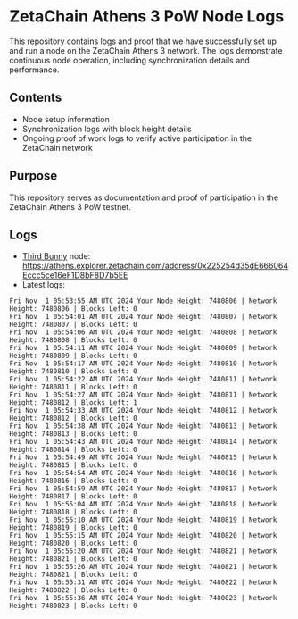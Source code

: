 # ZetaChain Athens 3 PoW Node Logs
This repository contains logs and proof that we have successfully set up and run a node on the ZetaChain Athens 3 network. The logs demonstrate continuous node operation, including synchronization details and performance.

## Contents
- Node setup information
- Synchronization logs with block height details
- Ongoing proof of work logs to verify active participation in the ZetaChain network

## Purpose
This repository serves as documentation and proof of participation in the ZetaChain Athens 3 PoW testnet.

## Logs

- [Third Bunny](https://thirdbunny.xyz/) node: https://athens.explorer.zetachain.com/address/0x225254d35dE666064Eccc5ce16eF1D8bF8D7b5EE
- Latest logs:
```
Fri Nov  1 05:53:55 AM UTC 2024 Your Node Height: 7480806 | Network Height: 7480806 | Blocks Left: 0
Fri Nov  1 05:54:01 AM UTC 2024 Your Node Height: 7480807 | Network Height: 7480807 | Blocks Left: 0
Fri Nov  1 05:54:06 AM UTC 2024 Your Node Height: 7480808 | Network Height: 7480808 | Blocks Left: 0
Fri Nov  1 05:54:11 AM UTC 2024 Your Node Height: 7480809 | Network Height: 7480809 | Blocks Left: 0
Fri Nov  1 05:54:17 AM UTC 2024 Your Node Height: 7480810 | Network Height: 7480810 | Blocks Left: 0
Fri Nov  1 05:54:22 AM UTC 2024 Your Node Height: 7480811 | Network Height: 7480811 | Blocks Left: 0
Fri Nov  1 05:54:27 AM UTC 2024 Your Node Height: 7480811 | Network Height: 7480812 | Blocks Left: 1
Fri Nov  1 05:54:33 AM UTC 2024 Your Node Height: 7480812 | Network Height: 7480812 | Blocks Left: 0
Fri Nov  1 05:54:38 AM UTC 2024 Your Node Height: 7480813 | Network Height: 7480813 | Blocks Left: 0
Fri Nov  1 05:54:43 AM UTC 2024 Your Node Height: 7480814 | Network Height: 7480814 | Blocks Left: 0
Fri Nov  1 05:54:49 AM UTC 2024 Your Node Height: 7480815 | Network Height: 7480815 | Blocks Left: 0
Fri Nov  1 05:54:54 AM UTC 2024 Your Node Height: 7480816 | Network Height: 7480816 | Blocks Left: 0
Fri Nov  1 05:54:59 AM UTC 2024 Your Node Height: 7480817 | Network Height: 7480817 | Blocks Left: 0
Fri Nov  1 05:55:04 AM UTC 2024 Your Node Height: 7480818 | Network Height: 7480818 | Blocks Left: 0
Fri Nov  1 05:55:10 AM UTC 2024 Your Node Height: 7480819 | Network Height: 7480819 | Blocks Left: 0
Fri Nov  1 05:55:15 AM UTC 2024 Your Node Height: 7480820 | Network Height: 7480820 | Blocks Left: 0
Fri Nov  1 05:55:20 AM UTC 2024 Your Node Height: 7480821 | Network Height: 7480821 | Blocks Left: 0
Fri Nov  1 05:55:26 AM UTC 2024 Your Node Height: 7480821 | Network Height: 7480821 | Blocks Left: 0
Fri Nov  1 05:55:31 AM UTC 2024 Your Node Height: 7480822 | Network Height: 7480822 | Blocks Left: 0
Fri Nov  1 05:55:36 AM UTC 2024 Your Node Height: 7480823 | Network Height: 7480823 | Blocks Left: 0
```
